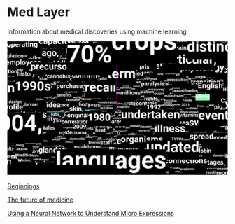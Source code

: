 # Med Layer
Information about medical discoveries using machine learning

![medical word map](https://github.com/EddieOne/medlayer/blob/master/medical-word-map.png?raw=true)

<a href="https://github.com/EddieOne/healthlayer/tree/master/beginnings">Beginnings</a>

<a href="https://github.com/EddieOne/healthlayer/tree/master/the-future-of-medicine">The future of medicine</a>

<a href="https://github.com/EddieOne/healthlayer/tree/master/micro-expressions">Using a Neural Network to Understand Micro Expressions</a>
